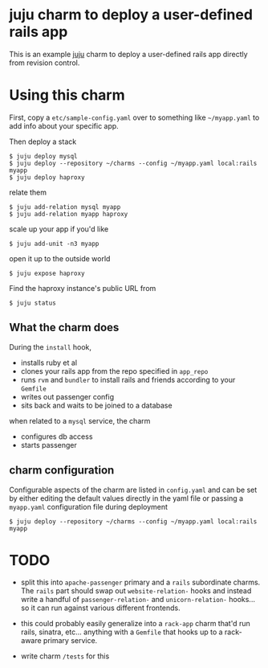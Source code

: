 
# juju charm to deploy a user-defined rails app

This is an example 
[juju](http://juju.ubuntu.com)
charm to deploy a user-defined rails app
directly from revision control.


# Using this charm

First, copy a `etc/sample-config.yaml` over to something like `~/myapp.yaml` to add info about your specific app.

Then deploy a stack

    $ juju deploy mysql
    $ juju deploy --repository ~/charms --config ~/myapp.yaml local:rails myapp
    $ juju deploy haproxy

relate them

    $ juju add-relation mysql myapp
    $ juju add-relation myapp haproxy

scale up your app if you'd like

    $ juju add-unit -n3 myapp

open it up to the outside world

    $ juju expose haproxy

Find the haproxy instance's public URL from 

    $ juju status


## What the charm does

During the `install` hook,

- installs ruby et al
- clones your rails app from the repo specified in `app_repo`
- runs `rvm` and `bundler` to install rails and friends according to your `Gemfile`
- writes out passenger config
- sits back and waits to be joined to a database

when related to a `mysql` service, the charm

- configures db access 
- starts passenger


## charm configuration

Configurable aspects of the charm are listed in `config.yaml`
and can be set by either editing the default values directly
in the yaml file or passing a `myapp.yaml` configuration
file during deployment

    $ juju deploy --repository ~/charms --config ~/myapp.yaml local:rails myapp


# TODO

- split this into `apache-passenger` primary and a `rails` subordinate charms.  The `rails` part should swap out `website-relation-` hooks and instead write a handful of `passenger-relation-` and `unicorn-relation-` hooks... so it can run against various different frontends.

- this could probably easily generalize into a `rack-app` charm that'd run rails, sinatra, etc... anything with a `Gemfile` that hooks up to a rack-aware primary service.

- write charm `/tests` for this

